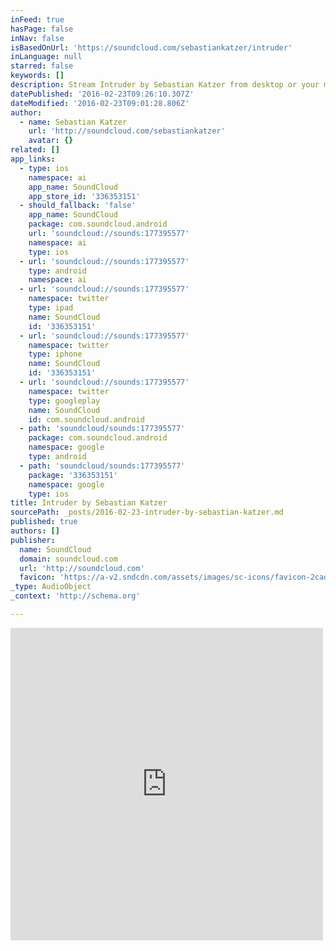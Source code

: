 ```yaml
---
inFeed: true
hasPage: false
inNav: false
isBasedOnUrl: 'https://soundcloud.com/sebastiankatzer/intruder'
inLanguage: null
starred: false
keywords: []
description: Stream Intruder by Sebastian Katzer from desktop or your mobile device
datePublished: '2016-02-23T09:26:10.307Z'
dateModified: '2016-02-23T09:01:28.806Z'
author:
  - name: Sebastian Katzer
    url: 'http://soundcloud.com/sebastiankatzer'
    avatar: {}
related: []
app_links:
  - type: ios
    namespace: ai
    app_name: SoundCloud
    app_store_id: '336353151'
  - should_fallback: 'false'
    app_name: SoundCloud
    package: com.soundcloud.android
    url: 'soundcloud://sounds:177395577'
    namespace: ai
    type: ios
  - url: 'soundcloud://sounds:177395577'
    type: android
    namespace: ai
  - url: 'soundcloud://sounds:177395577'
    namespace: twitter
    type: ipad
    name: SoundCloud
    id: '336353151'
  - url: 'soundcloud://sounds:177395577'
    namespace: twitter
    type: iphone
    name: SoundCloud
    id: '336353151'
  - url: 'soundcloud://sounds:177395577'
    namespace: twitter
    type: googleplay
    name: SoundCloud
    id: com.soundcloud.android
  - path: 'soundcloud/sounds:177395577'
    package: com.soundcloud.android
    namespace: google
    type: android
  - path: 'soundcloud/sounds:177395577'
    package: '336353151'
    namespace: google
    type: ios
title: Intruder by Sebastian Katzer
sourcePath: _posts/2016-02-23-intruder-by-sebastian-katzer.md
published: true
authors: []
publisher:
  name: SoundCloud
  domain: soundcloud.com
  url: 'http://soundcloud.com'
  favicon: 'https://a-v2.sndcdn.com/assets/images/sc-icons/favicon-2cadd14b.ico'
_type: AudioObject
_context: 'http://schema.org'

---
```

<iframe src="https://cdn.embedly.com/widgets/media.html?src=https%3A%2F%2Fw.soundcloud.com%2Fplayer%2F%3Fvisual%3Dtrue%26url%3Dhttp%253A%252F%252Fapi.soundcloud.com%252Ftracks%252F177395577%26show_artwork%3Dtrue&amp;url=https%3A%2F%2Fsoundcloud.com%2Fsebastiankatzer%2Fintruder&amp;image=http%3A%2F%2Fi1.sndcdn.com%2Fartworks-000099309074-ju2dg5-t500x500.jpg&amp;key=b7d04c9b404c499eba89ee7072e1c4f7&amp;type=text%2Fhtml&amp;schema=soundcloud" width="500" height="500" scrolling="no" frameborder="0" allowfullscreen="allowfullscreen" style=""></iframe>